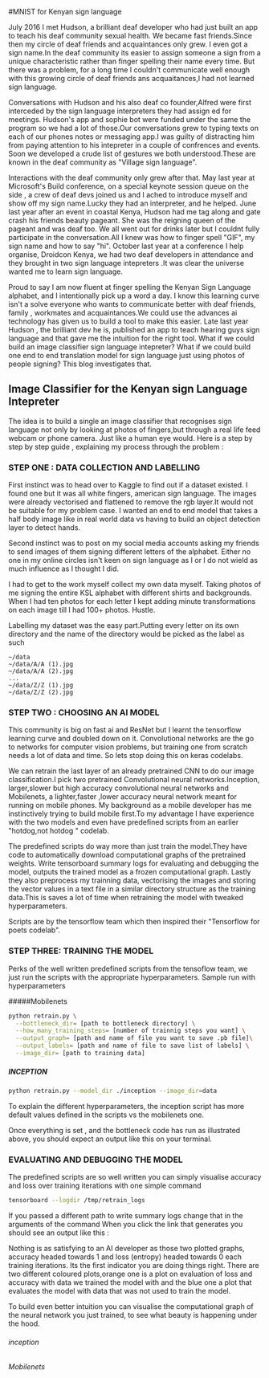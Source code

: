 #MNIST for Kenyan sign language


July 2016 I met Hudson, a brilliant deaf developer who had just built an app to teach his deaf community sexual health. We became fast friends.Since then my circle of deaf friends and acquaintances only grew.
I even got a sign name.In the deaf community its easier to assign someone a sign from a unique characteristic rather than finger spelling their name every time. But there was a problem, for a long time I couldn't communicate well enough with this growing circle of deaf friends ans acquaitances,I had not learned sign language.

Conversations with Hudson and his also deaf co founder,Alfred were first interceded by the sign language interpreters they had assign
ed for meetings. Hudson's  app and sophie bot were funded under the same the program so we had a lot of those.Our conversations grew to typing texts on each of our phones notes or messaging app.I was guilty of distracting him from paying attention to his intepreter in a couple of confrences and events. Soon we developed a crude list of gestures we both understood.These are known in the deaf community as "Village sign language".
 
Interactions with the deaf community only grew  after that. May last year at Microsoft's Build conference, on a special keynote session queue on the side , a crew of deaf devs joined us and I ached to introduce myself and show off my sign name.Lucky they had an interpreter, and he helped. June last year after an event in coastal Kenya, Hudson had me tag along and gate crash  his friends beauty pageant. She was the reigning queen of the pageant and was deaf too. We all went out for drinks later but I couldnt fully participate in the conversation.All I knew was how to finger spell "GIF", my sign name and how to say "hi".
October last year at a conference I  help organise, Droidcon Kenya, we had two deaf developers in attendance and they brought in two sign language intepreters .It was clear the universe wanted me to learn sign language.

Proud to say I am now fluent at finger spelling the Kenyan Sign Language alphabet, and I intentionally pick up a word a day. 
I know this learning curve isn't a solve everyone who wants to communicate better with deaf friends, family , workmates and acquaintances.We could use the advances ai technology has given us to build a tool to make this easier. Late last year Hudson , the brilliant dev he is, published an app to teach hearing guys sign language and that gave me the intuition for the right tool. What if we could build an image classifier sign language intepreter? What if we could build one end to end translation model for sign language just using photos of people signing? This blog investigates that.

## Image Classifier for the Kenyan sign Language Intepreter
The idea is to build a single an image classifier that recognises sign language not only by looking at photos of fingers,but through a real life feed webcam or phone camera.
Just like a human eye would. Here is a step by step  by step guide , explaining my process through the problem :

### STEP ONE : DATA COLLECTION AND LABELLING
First instinct was to head over to Kaggle to find out if a dataset existed. I found one but it was all white fingers, american sign language. The images were 
already vectorised and flattened to remove the rgb layer.It would not be suitable for my problem case. I wanted an end to end model that takes a half body image like in real world data vs having to build an object detection layer to detect hands.

Second instinct was to post on my social media accounts asking my friends to send images of them signing different letters of the alphabet. Either no one in my online circles isn't keen on sign language as I or I do not wield as much influence as I thought I did.

I had to get to the work myself collect my own data myself. Taking photos of me signing the entire KSL alphabet with different shirts and backgrounds. When I had ten photos for each letter I kept adding minute transformations on each image till I had 100+ photos. Hustle.

Labelling my dataset was the easy part.Putting every letter on its own directory and the name of the directory would be picked as the label as such 
```dir
~/data
~/data/A/A (1).jpg
~/data/A/A (2).jpg
...
~/data/Z/Z (1).jpg
~/data/Z/Z (2).jpg

```
### STEP TWO : CHOOSING AN AI MODEL
This community is big on fast ai  and ResNet but I learnt the tensorflow learning curve and doubled down on it. Convolutional networks are the go to networks for computer vision problems, but training one from scratch needs a lot of data and time. So lets stop doing this on keras codelabs.

We can retrain the last layer of an already pretrained CNN to do our image classification.I pick two pretrained Convolutional neural networks.Inception, larger,slower but high accuracy convolutional neural networks and Mobilenets, a lighter,faster ,lower accuracy neural network meant for running on mobile phones.
My background as a mobile developer has me instinctively trying to build mobile first.To my advantage I have experience with the two models and even have predefined scripts from an earlier 
"hotdog,not hotdog " codelab.

The predefined scripts do way more than just train the model.They have code to automatically download computational graphs of the pretrained weights.
Write tensorboard summary logs for evaluating and debugging the model, outputs the trained model as a frozen computational graph.
Lastly they also preprocess my trainning data,  vectorising the images and storing the vector values in a text file in a similar directory structure as the training data.This is saves a lot of time when retraining the model with tweaked hyperparameters.


[logo]:/home/iamukasa/PythonProjects/KSL/img/bottleneckmobilenets.png

Scripts are by the tensorflow team which then inspired their "Tensorflow for poets codelab".


### STEP THREE: TRAINING THE MODEL
Perks of the well written predefined scripts from the tensoflow team, we just run the scripts with the appropriate hyperparameters.
Sample run with hyperparameters

#####Mobilenets
```bash
python retrain.py \
  --bottleneck_dir= [path to bottleneck directory] \
  --how_many_training_steps= [number of trainnig steps you want] \
  --output_graph= [path and name of file you want to save .pb file]\
  --output_labels= [path and name of file to save list of labels] \
  --image_dir= [path to training data]

```
##### INCEPTION
``` bash
python retrain.py --model_dir ./inception --image_dir=data
```

To explain the different hyperparameters, the inception script has more default values defined in the scripts vs the mobilenets one.

Once everything is set , and the bottleneck code has run as illustrated above, you should expect an output like this on your terminal.

[logo]:/home/iamukasa/PythonProjects/KSL/img/bottleneckmobilenets.png

### EVALUATING AND DEBUGGING THE MODEL
The predefined scripts are so well written you can simply visualise accuracy and loss over training iterations with one simple command
``` bash
tensorboard --logdir /tmp/retrain_logs

```
If you passed a different path to write summary logs change that in the arguments of the command
When you click the link that generates you should see an output like this :

[logo]:/home/iamukasa/PythonProjects/KSL/img/tensorboardinception1500.png


Nothing is as satisfying to an AI developer as those two plotted graphs, accuracy headed towards 1 and loss (entropy) headed towards 0 each training iterations. Its the first indicator you are doing things right.
There are two different coloured plots,orange one is a plot on evaluation of  loss and accuracy with data we trained the model with and the blue one a plot that evaluates the model with data that was not used to train the model.


To build even better intuition you can visualise the computational graph of the neural network you just trained, to see what beauty is happening under the hood.

###### inception
[logo]:/home/iamukasa/PythonProjects/KSL/img/inception.png


###### Mobilenets
[logo]:/home/iamukasa/PythonProjects/KSL/img/mobilenets.png